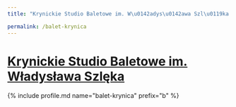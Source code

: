```yaml
---
title: "Krynickie Studio Baletowe im. W\u0142adys\u0142awa Szl\u0119ka | Patromierz"

permalink: /balet-krynica
---
```


# [Krynickie Studio Baletowe im. Władysława Szlęka](https://patronite.pl/balet-krynica)

{% include profile.md name="balet-krynica" prefix="b" %}
